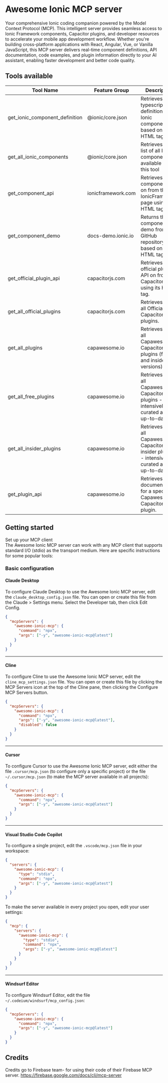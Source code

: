 # Awesome Ionic MCP server
Your comprehensive Ionic coding companion powered by the Model Context Protocol (MCP). This intelligent server provides seamless access to Ionic Framework components, Capacitor plugins, and developer resources to accelerate your mobile app development workflow. Whether you're building cross-platform applications with React, Angular, Vue, or Vanilla JavaScript, this MCP server delivers real-time component definitions, API documentation, code examples, and plugin information directly to your AI assistant, enabling faster development and better code quality.


## Tools available
| Tool Name | Feature Group | Description |
| --------- | ------------- | ----------- |
| get_ionic_component_definition | @ionic/core.json | Retrieves the typescript definition of an Ionic component based on its HTML tag. |
| get_all_ionic_components | @ionic/core.json | Retrieves the list of all Ionic components available for this tool |
| get_component_api | ionicframework.com | Retrieves the component API on from the IonicFramework page using its HTML tag. |
| get_component_demo | docs-demo.ionic.io | Returns the component demo from the GitHub repository based on its HTML tag. |
| get_official_plugin_api | capacitorjs.com | Retrieves the official plugin API on from the Capacitor page using its HTML tag. |
| get_all_official_plugins | capacitorjs.com | Retrieves list of all Official Capacitor plugins. |
| get_all_plugins | capawesome.io | Retrieves list of all Capawesome Capacitor plugins (free and insider versions). |
| get_all_free_plugins | capawesome.io | Retrieves list of all Capawesome Capacitor free plugins - intensively curated and up-to-date. |
| get_all_insider_plugins | capawesome.io | Retrieves list of all Capawesome Capacitor insider plugins - intensively curated and up-to-date. |
| get_plugin_api | capawesome.io | Retrieves API documentation for a specific Capawesome Capacitor plugin. |

## Getting started
Set up your MCP client  
The Awesome Ionic MCP server can work with any MCP client that supports standard I/O (stdio) as the transport medium. Here are specific instructions for some popular tools:

### Basic configuration

#### Claude Desktop
To configure Claude Desktop to use the Awesome Ionic MCP server, edit the `claude_desktop_config.json` file. You can open or create this file from the Claude > Settings menu. Select the Developer tab, then click Edit Config.

```json
{
  "mcpServers": {
    "awesome-ionic-mcp": {
      "command": "npx",
      "args": ["-y", "awesome-ionic-mcp@latest"]
    }
  }
}
```

---

#### Cline

To configure Cline to use the Awesome Ionic MCP server, edit the `cline_mcp_settings.json` file. You can open or create this file by clicking the MCP Servers icon at the top of the Cline pane, then clicking the Configure MCP Servers button.

```json
{
  "mcpServers": {
    "awesome-ionic-mcp": {
      "command": "npx",
      "args": ["-y", "awesome-ionic-mcp@latest"],
      "disabled": false
    }
  }
}
```

---

#### Cursor

To configure Cursor to use the Awesome Ionic MCP server, edit either the file `.cursor/mcp.json` (to configure only a specific project) or the file `~/.cursor/mcp.json` (to make the MCP server available in all projects):

```json
{
  "mcpServers": {
    "awesome-ionic-mcp": {
      "command": "npx",
      "args": ["-y", "awesome-ionic-mcp@latest"]
    }
  }
}
```

---

#### Visual Studio Code Copilot

To configure a single project, edit the `.vscode/mcp.json` file in your workspace:

```json
{
  "servers": {
    "awesome-ionic-mcp": {
      "type": "stdio",
      "command": "npx",
      "args": ["-y", "awesome-ionic-mcp@latest"]
    }
  }
}
```

To make the server available in every project you open, edit your user settings:

```json
{
  "mcp": {
    "servers": {
      "awesome-ionic-mcp": {
        "type": "stdio",
        "command": "npx",
        "args": ["-y", "awesome-ionic-mcp@latest"]
      }
    }
  }
}
```

---

#### Windsurf Editor

To configure Windsurf Editor, edit the file `~/.codeium/windsurf/mcp_config.json`:

```json
{
  "mcpServers": {
    "awesome-ionic-mcp": {
      "command": "npx",
      "args": ["-y", "awesome-ionic-mcp@latest"]
    }
  }
}
```

## Credits
Credits go to Firebase team- for using their code of their Firebase MCP server.
https://firebase.google.com/docs/cli/mcp-server
